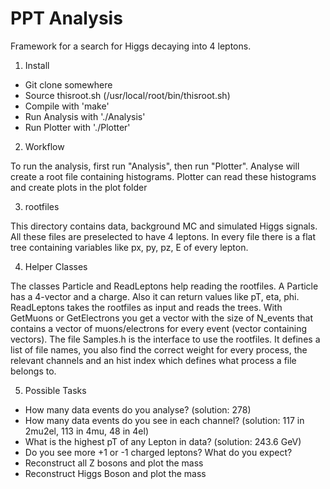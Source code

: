 # PPT Analysis
Framework for a search for Higgs decaying into 4 leptons.

1) Install

- Git clone somewhere
- Source thisroot.sh (/usr/local/root/bin/thisroot.sh)
- Compile with 'make'
- Run Analysis with './Analysis'
- Run Plotter with './Plotter'

2) Workflow

To run the analysis, first run "Analysis", then run "Plotter".
Analyse will create a root file containing histograms.
Plotter can read these histograms and create plots in the plot folder


3) rootfiles

This directory contains data, background MC and simulated Higgs signals.
All these files are preselected to have 4 leptons.
In every file there is a flat tree containing variables like px, py, pz, E of every lepton.


4) Helper Classes

The classes Particle and ReadLeptons help reading the rootfiles.
A Particle has a 4-vector and a charge. Also it can return values like pT, eta, phi.
ReadLeptons takes the rootfiles as input and reads the trees.
With GetMuons or GetElectrons you get a vector with the size of N_events that contains a vector of muons/electrons for every event (vector containing vectors).
The file Samples.h is the interface to use the rootfiles.
It defines a list of file names, you also find the correct weight for every process, the relevant channels and an hist index which defines what process a file belongs to.

5) Possible Tasks

- How many data events do you analyse?                           (solution: 278)
- How many data events do you see in each channel?               (solution: 117 in 2mu2el, 113 in 4mu, 48 in 4el)
- What is the highest pT of any Lepton in data?                  (solution: 243.6 GeV)
- Do you see more +1 or -1 charged leptons? What do you expect? 
- Reconstruct all Z bosons and plot the mass
- Reconstruct Higgs Boson and plot the mass
